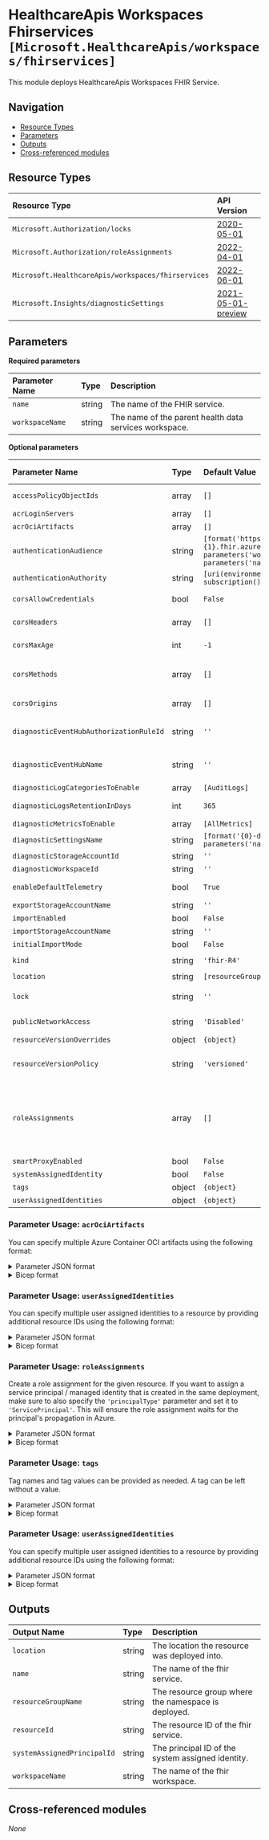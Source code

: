 # HealthcareApis Workspaces Fhirservices `[Microsoft.HealthcareApis/workspaces/fhirservices]`

This module deploys HealthcareApis Workspaces FHIR Service.

## Navigation

- [Resource Types](#Resource-Types)
- [Parameters](#Parameters)
- [Outputs](#Outputs)
- [Cross-referenced modules](#Cross-referenced-modules)

## Resource Types

| Resource Type | API Version |
| :-- | :-- |
| `Microsoft.Authorization/locks` | [2020-05-01](https://docs.microsoft.com/en-us/azure/templates/Microsoft.Authorization/2020-05-01/locks) |
| `Microsoft.Authorization/roleAssignments` | [2022-04-01](https://docs.microsoft.com/en-us/azure/templates/Microsoft.Authorization/2022-04-01/roleAssignments) |
| `Microsoft.HealthcareApis/workspaces/fhirservices` | [2022-06-01](https://docs.microsoft.com/en-us/azure/templates/Microsoft.HealthcareApis/2022-06-01/workspaces/fhirservices) |
| `Microsoft.Insights/diagnosticSettings` | [2021-05-01-preview](https://docs.microsoft.com/en-us/azure/templates/Microsoft.Insights/2021-05-01-preview/diagnosticSettings) |

## Parameters

**Required parameters**

| Parameter Name | Type | Description |
| :-- | :-- | :-- |
| `name` | string | The name of the FHIR service. |
| `workspaceName` | string | The name of the parent health data services workspace. |

**Optional parameters**

| Parameter Name | Type | Default Value | Allowed Values | Description |
| :-- | :-- | :-- | :-- | :-- |
| `accessPolicyObjectIds` | array | `[]` |  | List of Azure AD object IDs (User or Apps) that is allowed access to the FHIR service. |
| `acrLoginServers` | array | `[]` |  | The list of the Azure container registry login servers. |
| `acrOciArtifacts` | array | `[]` |  | The list of Open Container Initiative (OCI) artifacts. |
| `authenticationAudience` | string | `[format('https://{0}-{1}.fhir.azurehealthcareapis.com', parameters('workspaceName'), parameters('name'))]` |  | The audience url for the service. |
| `authenticationAuthority` | string | `[uri(environment().authentication.loginEndpoint, subscription().tenantId)]` |  | The authority url for the service. |
| `corsAllowCredentials` | bool | `False` |  | Use this setting to indicate that cookies should be included in CORS requests. |
| `corsHeaders` | array | `[]` |  | Specify HTTP headers which can be used during the request. Use "*" for any header. |
| `corsMaxAge` | int | `-1` |  | Specify how long a result from a request can be cached in seconds. Example: 600 means 10 minutes. |
| `corsMethods` | array | `[]` | `[DELETE, GET, OPTIONS, PATCH, POST, PUT]` | Specify the allowed HTTP methods. |
| `corsOrigins` | array | `[]` |  | Specify URLs of origin sites that can access this API, or use "*" to allow access from any site. |
| `diagnosticEventHubAuthorizationRuleId` | string | `''` |  | Resource ID of the diagnostic event hub authorization rule for the Event Hubs namespace in which the event hub should be created or streamed to. |
| `diagnosticEventHubName` | string | `''` |  | Name of the diagnostic event hub within the namespace to which logs are streamed. Without this, an event hub is created for each log category. |
| `diagnosticLogCategoriesToEnable` | array | `[AuditLogs]` | `[AuditLogs]` | The name of logs that will be streamed. |
| `diagnosticLogsRetentionInDays` | int | `365` |  | Specifies the number of days that logs will be kept for; a value of 0 will retain data indefinitely. |
| `diagnosticMetricsToEnable` | array | `[AllMetrics]` | `[AllMetrics]` | The name of metrics that will be streamed. |
| `diagnosticSettingsName` | string | `[format('{0}-diagnosticSettings', parameters('name'))]` |  | The name of the diagnostic setting, if deployed. |
| `diagnosticStorageAccountId` | string | `''` |  | Resource ID of the diagnostic storage account. |
| `diagnosticWorkspaceId` | string | `''` |  | Resource ID of the diagnostic log analytics workspace. |
| `enableDefaultTelemetry` | bool | `True` |  | Enable telemetry via the Customer Usage Attribution ID (GUID). |
| `exportStorageAccountName` | string | `''` |  | The name of the default export storage account. |
| `importEnabled` | bool | `False` |  | If the import operation is enabled. |
| `importStorageAccountName` | string | `''` |  | The name of the default integration storage account. |
| `initialImportMode` | bool | `False` |  | If the FHIR service is in InitialImportMode. |
| `kind` | string | `'fhir-R4'` | `[fhir-R4, fhir-Stu3]` | The kind of the service. Defaults to R4. |
| `location` | string | `[resourceGroup().location]` |  | Location for all resources. |
| `lock` | string | `''` | `['', CanNotDelete, ReadOnly]` | Specify the type of lock. |
| `publicNetworkAccess` | string | `'Disabled'` | `[Disabled, Enabled]` | Control permission for data plane traffic coming from public networks while private endpoint is enabled. |
| `resourceVersionOverrides` | object | `{object}` |  | A list of FHIR Resources and their version policy overrides. |
| `resourceVersionPolicy` | string | `'versioned'` | `[no-version, versioned, versioned-update]` | The default value for tracking history across all resources. |
| `roleAssignments` | array | `[]` |  | Array of role assignment objects that contain the 'roleDefinitionIdOrName' and 'principalId' to define RBAC role assignments on this resource. In the roleDefinitionIdOrName attribute, you can provide either the display name of the role definition, or its fully qualified ID in the following format: '/providers/Microsoft.Authorization/roleDefinitions/c2f4ef07-c644-48eb-af81-4b1b4947fb11'. |
| `smartProxyEnabled` | bool | `False` |  | If the SMART on FHIR proxy is enabled. |
| `systemAssignedIdentity` | bool | `False` |  | Enables system assigned managed identity on the resource. |
| `tags` | object | `{object}` |  | Tags of the resource. |
| `userAssignedIdentities` | object | `{object}` |  | The ID(s) to assign to the resource. |


### Parameter Usage: `acrOciArtifacts`

You can specify multiple Azure Container OCI artifacts using the following format:

<details>

<summary>Parameter JSON format</summary>

```json
"acrOciArtifacts": {
    "value": {
        [{
          "digest": "sha256:0a2e01852872580b2c2fea9380ff8d7b637d3928783c55beb3f21a6e58d5d108",
          "imageName": "myimage:v1",
          "loginServer": "myregistry.azurecr.io"
        }]
    }
}
```

</details>

<details>

<summary>Bicep format</summary>

```bicep
acrOciArtifacts: [
    {
        digest: 'sha256:0a2e01852872580b2c2fea9380ff8d7b637d3928783c55beb3f21a6e58d5d108'
        imageName: 'myimage:v1'
        loginServer: 'myregistry.azurecr.io'
    }
]
```

</details>

<p>

### Parameter Usage: `userAssignedIdentities`

You can specify multiple user assigned identities to a resource by providing additional resource IDs using the following format:

<details>

<summary>Parameter JSON format</summary>

```json
"userAssignedIdentities": {
    "value": {
        "/subscriptions/<<subscriptionId>>/resourcegroups/validation-rg/providers/Microsoft.ManagedIdentity/userAssignedIdentities/adp-sxx-az-msi-x-001": {},
        "/subscriptions/<<subscriptionId>>/resourcegroups/validation-rg/providers/Microsoft.ManagedIdentity/userAssignedIdentities/adp-sxx-az-msi-x-002": {}
    }
}
```

</details>

<details>

<summary>Bicep format</summary>

```bicep
userAssignedIdentities: {
    '/subscriptions/<<subscriptionId>>/resourcegroups/validation-rg/providers/Microsoft.ManagedIdentity/userAssignedIdentities/adp-sxx-az-msi-x-001': {}
    '/subscriptions/<<subscriptionId>>/resourcegroups/validation-rg/providers/Microsoft.ManagedIdentity/userAssignedIdentities/adp-sxx-az-msi-x-002': {}
}
```

</details>
<p>

### Parameter Usage: `roleAssignments`

Create a role assignment for the given resource. If you want to assign a service principal / managed identity that is created in the same deployment, make sure to also specify the `'principalType'` parameter and set it to `'ServicePrincipal'`. This will ensure the role assignment waits for the principal's propagation in Azure.

<details>

<summary>Parameter JSON format</summary>

```json
"roleAssignments": {
    "value": [
        {
            "roleDefinitionIdOrName": "Reader",
            "description": "Reader Role Assignment",
            "principalIds": [
                "12345678-1234-1234-1234-123456789012", // object 1
                "78945612-1234-1234-1234-123456789012" // object 2
            ]
        },
        {
            "roleDefinitionIdOrName": "/providers/Microsoft.Authorization/roleDefinitions/c2f4ef07-c644-48eb-af81-4b1b4947fb11",
            "principalIds": [
                "12345678-1234-1234-1234-123456789012" // object 1
            ],
            "principalType": "ServicePrincipal"
        }
    ]
}
```

</details>

<details>

<summary>Bicep format</summary>

```bicep
roleAssignments: [
    {
        roleDefinitionIdOrName: 'Reader'
        description: 'Reader Role Assignment'
        principalIds: [
            '12345678-1234-1234-1234-123456789012' // object 1
            '78945612-1234-1234-1234-123456789012' // object 2
        ]
    }
    {
        roleDefinitionIdOrName: '/providers/Microsoft.Authorization/roleDefinitions/c2f4ef07-c644-48eb-af81-4b1b4947fb11'
        principalIds: [
            '12345678-1234-1234-1234-123456789012' // object 1
        ]
        principalType: 'ServicePrincipal'
    }
]
```

</details>
<p>

### Parameter Usage: `tags`

Tag names and tag values can be provided as needed. A tag can be left without a value.

<details>

<summary>Parameter JSON format</summary>

```json
"tags": {
    "value": {
        "Environment": "Non-Prod",
        "Contact": "test.user@testcompany.com",
        "PurchaseOrder": "1234",
        "CostCenter": "7890",
        "ServiceName": "DeploymentValidation",
        "Role": "DeploymentValidation"
    }
}
```

</details>

<details>

<summary>Bicep format</summary>

```bicep
tags: {
    Environment: 'Non-Prod'
    Contact: 'test.user@testcompany.com'
    PurchaseOrder: '1234'
    CostCenter: '7890'
    ServiceName: 'DeploymentValidation'
    Role: 'DeploymentValidation'
}
```

</details>
<p>

### Parameter Usage: `userAssignedIdentities`

You can specify multiple user assigned identities to a resource by providing additional resource IDs using the following format:

<details>

<summary>Parameter JSON format</summary>

```json
"userAssignedIdentities": {
    "value": {
        "/subscriptions/<<subscriptionId>>/resourcegroups/validation-rg/providers/Microsoft.ManagedIdentity/userAssignedIdentities/adp-sxx-az-msi-x-001": {},
        "/subscriptions/<<subscriptionId>>/resourcegroups/validation-rg/providers/Microsoft.ManagedIdentity/userAssignedIdentities/adp-sxx-az-msi-x-002": {}
    }
}
```

</details>

<details>

<summary>Bicep format</summary>

```bicep
userAssignedIdentities: {
    '/subscriptions/<<subscriptionId>>/resourcegroups/validation-rg/providers/Microsoft.ManagedIdentity/userAssignedIdentities/adp-sxx-az-msi-x-001': {}
    '/subscriptions/<<subscriptionId>>/resourcegroups/validation-rg/providers/Microsoft.ManagedIdentity/userAssignedIdentities/adp-sxx-az-msi-x-002': {}
}
```

</details>
<p>

## Outputs

| Output Name | Type | Description |
| :-- | :-- | :-- |
| `location` | string | The location the resource was deployed into. |
| `name` | string | The name of the fhir service. |
| `resourceGroupName` | string | The resource group where the namespace is deployed. |
| `resourceId` | string | The resource ID of the fhir service. |
| `systemAssignedPrincipalId` | string | The principal ID of the system assigned identity. |
| `workspaceName` | string | The name of the fhir workspace. |

## Cross-referenced modules

_None_
